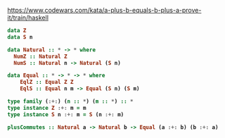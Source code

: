 <https://www.codewars.com/kata/a-plus-b-equals-b-plus-a-prove-it/train/haskell>  
<b><b>
```haskell
data Z
data S n

data Natural :: * -> * where
  NumZ :: Natural Z
  NumS :: Natural n -> Natural (S n)

data Equal :: * -> * -> * where
    EqlZ :: Equal Z Z
    EqlS :: Equal n m -> Equal (S n) (S m)

type family (:+:) (n :: *) (m :: *) :: *
type instance Z :+: m = m
type instance S n :+: m = S (n :+: m)

plusCommutes :: Natural a -> Natural b -> Equal (a :+: b) (b :+: a) 
```